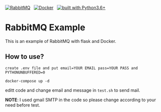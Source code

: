 [![RabbitMQ](https://img.shields.io/badge/Queue-RabbitMQ-orange.svg)](https://www.rabbitmq.com/) &nbsp;
[![Docker](https://img.shields.io/badge/Container-Docker-blue.svg)](https://www.docker.com/) &nbsp;
[![built with Python3.6+](https://img.shields.io/badge/built%20with-python3.6+-yellow.svg)](https://www.python.org/) </br>

# RabbitMQ Example


This is an example of RabbitMQ with flask and Docker.


## How to use?

`create .env file and put email=YOUR EMAIL pass=YOUR PASS and PYTHONUNBUFFERED=0`

`docker-compose up -d`

editt code and change email and message in `test.sh` to send mail.

<b>NOTE</b>: I used gmail SMTP in the code so please change according to your need before test.
